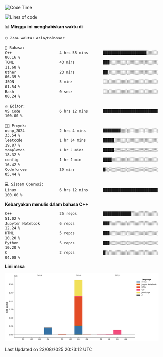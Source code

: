 <!--START_SECTION:waka-->
![Code Time](http://img.shields.io/badge/Code%20Time-410%20hrs%2040%20mins-blue)

![Lines of code](https://img.shields.io/badge/Sejak%20Hello%20World%20aku%20telah%20menulis-2.0%20million%20baris%20kode-blue)

📊 **Minggu ini menghabiskan waktu di** 

```text
🕑︎ Zona waktu: Asia/Makassar

💬 Bahasa: 
C++                      4 hrs 58 mins       ████████████████████░░░░░   80.16 % 
TOML                     43 mins             ███░░░░░░░░░░░░░░░░░░░░░░   11.68 % 
Other                    23 mins             ██░░░░░░░░░░░░░░░░░░░░░░░   06.39 % 
JSON                     5 mins              ░░░░░░░░░░░░░░░░░░░░░░░░░   01.54 % 
Bash                     0 secs              ░░░░░░░░░░░░░░░░░░░░░░░░░   00.24 % 

🔥 Editor: 
VS Code                  6 hrs 12 mins       █████████████████████████   100.00 % 

🐱‍💻 Proyek: 
osnp_2024                2 hrs 4 mins        ████████░░░░░░░░░░░░░░░░░   33.54 % 
leetcode                 1 hr 14 mins        █████░░░░░░░░░░░░░░░░░░░░   19.87 % 
templates                1 hr 8 mins         █████░░░░░░░░░░░░░░░░░░░░   18.32 % 
config                   1 hr 1 min          ████░░░░░░░░░░░░░░░░░░░░░   16.42 % 
Codeforces               20 mins             █░░░░░░░░░░░░░░░░░░░░░░░░   05.44 % 

💻 Sistem Operasi: 
Linux                    6 hrs 12 mins       █████████████████████████   100.00 % 
```

**Kebanyakan menulis dalam bahasa C++** 

```text
C++                      25 repos            █████████████░░░░░░░░░░░░   51.02 % 
Jupyter Notebook         6 repos             ███░░░░░░░░░░░░░░░░░░░░░░   12.24 % 
HTML                     5 repos             ███░░░░░░░░░░░░░░░░░░░░░░   10.20 % 
Python                   5 repos             ███░░░░░░░░░░░░░░░░░░░░░░   10.20 % 
C                        2 repos             █░░░░░░░░░░░░░░░░░░░░░░░░   04.08 % 
```



**Lini masa**

![Lines of Code chart](https://raw.githubusercontent.com/yusuf601/yusuf601/main/assets/bar_graph.png)


 Last Updated on 23/08/2025 20:23:12 UTC
<!--END_SECTION:waka-->

